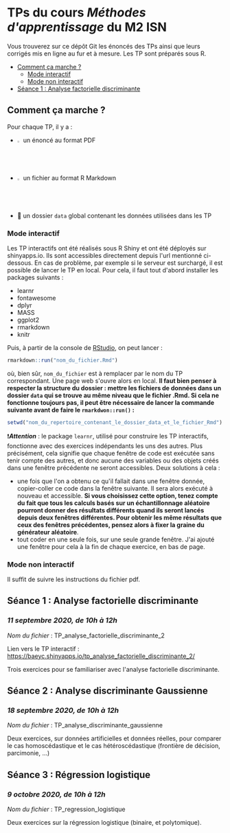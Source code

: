 # TPs du cours *Méthodes d'apprentissage* du M2 ISN

Vous trouverez sur ce dépôt Git les énoncés des TPs ainsi que leurs corrigés mis en ligne au fur et à mesure. Les TP sont préparés sous R.

  * [Comment ça marche ?](#how-to)
    + [Mode interactif](#mode-interactif)
    + [Mode non interactif](#mode-non-interactif)
  * [Séance 1 : Analyse factorielle discriminante](#tp-afd)


<a name="how-to"></a>
## Comment ça marche ?
Pour chaque TP, il y a :
 - <img src="https://upload.wikimedia.org/wikipedia/commons/8/87/PDF_file_icon.svg" width=2%>  un énoncé au format PDF
 - <img src="https://upload.wikimedia.org/wikipedia/commons/4/48/Markdown-mark.svg" width=2%>  un fichier au format R Markdown
 - :open_file_folder: un dossier `data` global contenant les données utilisées dans les TP
 
 <a name="mode-interactif"></a>
### Mode interactif

Les TP interactifs ont été réalisés sous R Shiny et ont été déployés sur shinyapps.io. Ils sont accessibles directement depuis l'url mentionné ci-dessous. En cas de problème, par exemple si le serveur est surchargé, il est possible de lancer le TP en local.
Pour cela, il faut tout d'abord installer les packages suivants :
 - learnr
 - fontawesome
 - dplyr
 - MASS
 - ggplot2
 - rmarkdown
 - knitr
 
Puis, à partir de la console de [RStudio](https://rstudio.com/), on peut lancer :
```r
rmarkdown::run("nom_du_fichier.Rmd")
```
où, bien sûr, `nom_du_fichier` est à remplacer par le nom du TP correspondant. Une page web s'ouvre alors en local.
**Il faut bien penser à respecter la structure du dossier : mettre les fichiers de données dans un dossier `data` qui se trouve au même niveau que le fichier .Rmd. Si cela ne fonctionne toujours pas, il peut être nécessaire de lancer la commande suivante avant de faire le `rmarkdwon::run()` :**
```r
setwd("nom_du_repertoire_contenant_le_dossier_data_et_le_fichier_Rmd") # pour préciser où chercher les fichiers
```

:heavy_exclamation_mark:***Attention*** : le package `learnr`, utilisé pour construire les TP interactifs, fonctionne avec des exercices indépendants les uns des autres. Plus précisément, cela signifie que chaque fenêtre de code est exécutée sans tenir compte des autres, et donc aucune des variables ou des objets créés dans une fenêtre précédente ne seront accessibles. Deux solutions à cela : 
 - une fois que l'on a obtenu ce qu'il fallait dans une fenêtre donnée, copier-coller ce code dans la fenêtre suivante. Il sera alors exécuté à nouveau et accessible. **Si vous choisissez cette option, tenez compte du fait que tous les calculs basés sur un échantillonnage aléatoire pourront donner des résultats différents quand ils seront lancés depuis deux fenêtres différentes. Pour obtenir les même résultats que ceux des fenêtres précédentes, pensez alors à fixer la graine du générateur aléatoire**.
 - tout coder en une seule fois, sur une seule grande fenêtre. J'ai ajouté une fenêtre pour cela à la fin de chaque exercice, en bas de page.

 <a name="mode-non-interactif"></a>
### Mode non interactif
Il suffit de suivre les instructions du fichier pdf.


 <a name="tp-afd"></a>
## Séance 1 : Analyse factorielle discriminante
### *11 septembre 2020, de 10h à 12h*

*Nom du fichier* : TP_analyse_factorielle_discriminante_2

Lien vers le TP interactif : https://baeyc.shinyapps.io/tp_analyse_factorielle_discriminante_2/

Trois exercices pour se familiariser avec l'analyse factorielle discriminante.

## Séance 2 : Analyse discriminante Gaussienne
### *18 septembre 2020, de 10h à 12h*

*Nom du fichier* : TP_analyse_discriminante_gaussienne

Deux exercices, sur données artificielles et données réelles, pour comparer le cas homoscédastique et le cas hétéroscédastique (frontière de décision, parcimonie, ...)

## Séance 3 : Régression logistique
### *9 octobre 2020, de 10h à 12h*

*Nom du fichier* : TP_regression_logistique

Deux exercices sur la régression logistique (binaire, et polytomique).
